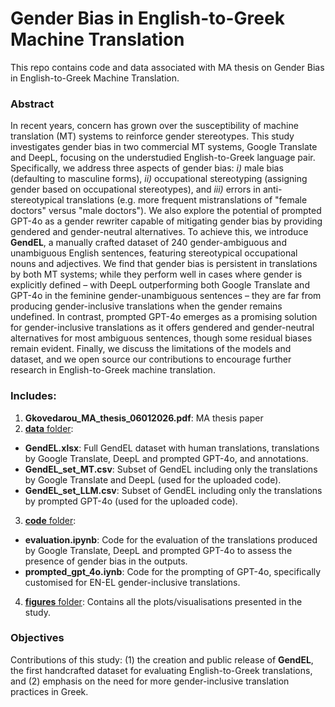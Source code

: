 # Gender Bias in English-to-Greek Machine Translation

This repo contains code and data associated with MA thesis on Gender Bias in English-to-Greek Machine Translation.

### Abstract
In recent years, concern has grown over the susceptibility of machine translation (MT) systems to reinforce gender stereotypes. This study investigates gender bias in two commercial MT systems, Google Translate and DeepL, focusing on the understudied English-to-Greek language pair. Specifically, we address three aspects of gender bias: _i)_ male bias (defaulting to masculine forms), _ii)_ occupational stereotyping (assigning gender based on occupational stereotypes), and _iii)_ errors in anti-stereotypical translations (e.g. more frequent mistranslations of "female doctors" versus "male doctors"). We also explore the potential of prompted GPT-4o as a gender rewriter capable of mitigating gender bias by providing gendered and gender-neutral alternatives. To achieve this, we introduce **GendEL**, a manually crafted dataset of 240 gender-ambiguous and unambiguous English sentences, featuring stereotypical occupational nouns and adjectives. We find that gender bias is persistent in translations by both MT systems; while they perform well in cases where gender is explicitly defined – with DeepL outperforming both Google Translate and GPT-4o in the feminine gender-unambiguous sentences – they are far from producing gender-inclusive translations when the gender remains undefined. In contrast, prompted GPT-4o emerges as a promising solution for gender-inclusive translations as it offers gendered and gender-neutral alternatives for most ambiguous sentences, though some residual biases remain evident. Finally, we discuss the limitations of the models and dataset, and we open source our contributions to encourage further research in English-to-Greek machine translation.

### Includes:
1. **Gkovedarou_MA_thesis_06012026.pdf**: MA thesis paper
2. <ins>**data** folder</ins>:
  - **GendEL.xlsx**: Full GendEL dataset with human translations, translations by Google Translate, DeepL and prompted GPT-4o, and annotations.
  - **GendEL_set_MT.csv**: Subset of GendEL including only the translations by Google Translate and DeepL (used for the uploaded code).
  - **GendEL_set_LLM.csv**: Subset of GendEL including only the translations by prompted GPT-4o (used for the uploaded code). 
3. <ins>**code** folder</ins>:
  - **evaluation.ipynb**: Code for the evaluation of the translations produced by Google Translate, DeepL and prompted GPT-4o to assess the presence of gender bias in the outputs.
  - **prompted_gpt_4o.iynb**: Code for the prompting of GPT-4o, specifically customised for EN-EL gender-inclusive translations.
4. <ins>**figures** folder</ins>: Contains all the plots/visualisations presented in the study.
    
### Objectives
Contributions of this study: (1) the creation and public release of **GendEL**, the first handcrafted dataset for evaluating English-to-Greek translations, and (2) emphasis on the need for more gender-inclusive translation practices in Greek.
